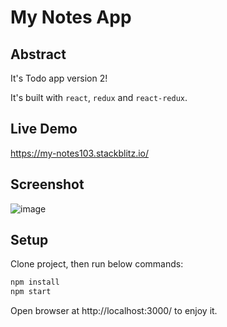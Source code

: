 # My Notes App

## Abstract
It's Todo app version 2!

It's built with `react`, `redux` and `react-redux`.

## Live Demo
https://my-notes103.stackblitz.io/

## Screenshot
![image](https://user-images.githubusercontent.com/22311747/228895236-fb7c5a76-eec9-4626-a5e7-c506ee3c8bd1.png)

## Setup
Clone project, then run below commands:
```sh
npm install
npm start
```
Open browser at http://localhost:3000/ to enjoy it.

